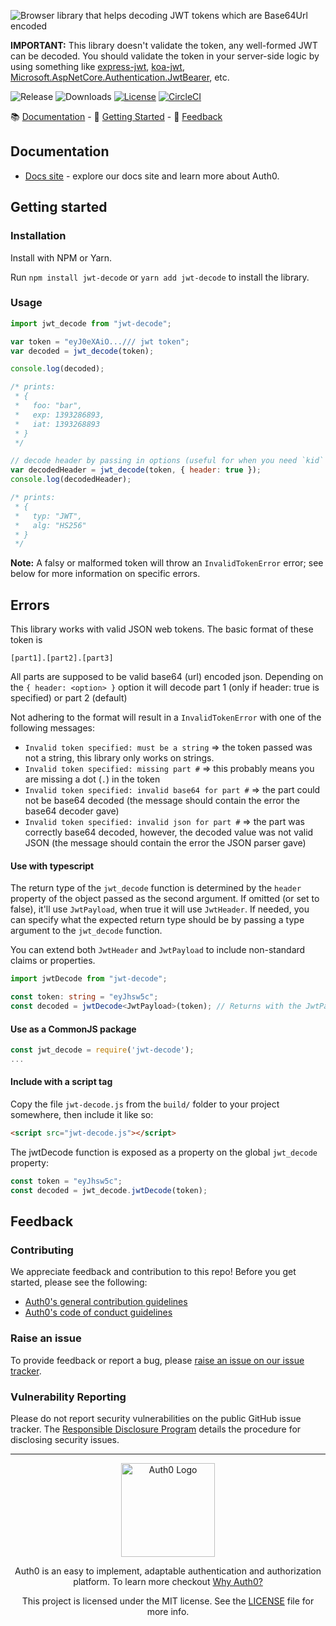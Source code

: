 ![Browser library that helps decoding JWT tokens which are Base64Url encoded](https://cdn.auth0.com/website/sdks/banners/jwt-decode-banner.png)

**IMPORTANT:** This library doesn't validate the token, any well-formed JWT can be decoded. You should validate the token in your server-side logic by using something like [express-jwt](https://github.com/auth0/express-jwt), [koa-jwt](https://github.com/stiang/koa-jwt), [Microsoft.AspNetCore.Authentication.JwtBearer](https://www.nuget.org/packages/Microsoft.AspNetCore.Authentication.JwtBearer), etc.

![Release](https://img.shields.io/npm/v/jwt-decode)
![Downloads](https://img.shields.io/npm/dw/jwt-decode)
[![License](https://img.shields.io/:license-MIT-blue.svg?style=flat)](https://opensource.org/licenses/MIT)
[![CircleCI](https://img.shields.io/circleci/build/github/auth0/jwt-decode)](https://circleci.com/gh/auth0/jwt-decode)

:books: [Documentation](#documentation) - :rocket: [Getting Started](#getting-started) - :speech_balloon: [Feedback](#feedback)

## Documentation

- [Docs site](https://www.auth0.com/docs) - explore our docs site and learn more about Auth0.

## Getting started

### Installation

Install with NPM or Yarn.

Run `npm install jwt-decode` or `yarn add jwt-decode` to install the library.

### Usage

```js
import jwt_decode from "jwt-decode";

var token = "eyJ0eXAiO.../// jwt token";
var decoded = jwt_decode(token);

console.log(decoded);

/* prints:
 * { 
 *   foo: "bar",
 *   exp: 1393286893,
 *   iat: 1393268893  
 * }
 */

// decode header by passing in options (useful for when you need `kid` to verify a JWT):
var decodedHeader = jwt_decode(token, { header: true });
console.log(decodedHeader);

/* prints:
 * { 
 *   typ: "JWT",
 *   alg: "HS256" 
 * }
 */
```

**Note:** A falsy or malformed token will throw an `InvalidTokenError` error; see below for more information on specific errors.

## Errors

This library works with valid JSON web tokens. The basic format of these token is
```
[part1].[part2].[part3]
```
All parts are supposed to be valid base64 (url) encoded json.
Depending on the `{ header: <option> }` option it will decode part 1 (only if header: true is specified) or part 2 (default)

Not adhering to the format will result in a `InvalidTokenError` with one of the following messages:

- `Invalid token specified: must be a string` => the token passed was not a string, this library only works on strings. 
- `Invalid token specified: missing part #` => this probably means you are missing a dot (`.`) in the token 
- `Invalid token specified: invalid base64 for part #` => the part could not be base64 decoded (the message should contain the error the base64 decoder gave)
- `Invalid token specified: invalid json for part #` => the part was correctly base64 decoded, however, the decoded value was not valid JSON (the message should contain the error the JSON parser gave)

#### Use with typescript

The return type of the `jwt_decode` function is determined by the `header` property of the object passed as the second argument. If omitted (or set to false), it'll use `JwtPayload`, when true it will use `JwtHeader`. 
If needed, you can specify what the expected return type should be by passing a type argument to the `jwt_decode` function.

You can extend both `JwtHeader` and `JwtPayload` to include non-standard claims or properties.

```typescript
import jwtDecode from "jwt-decode";

const token: string = "eyJhsw5c";
const decoded = jwtDecode<JwtPayload>(token); // Returns with the JwtPayload type
```

#### Use as a CommonJS package

```javascript
const jwt_decode = require('jwt-decode');
...
```

#### Include with a script tag

Copy the file `jwt-decode.js` from the `build/` folder to your project somewhere, then include it like so:

```html
<script src="jwt-decode.js"></script>
```
The jwtDecode function is exposed as a property on the global `jwt_decode` property:

```javascript
const token = "eyJhsw5c";
const decoded = jwt_decode.jwtDecode(token); 
```

## Feedback

### Contributing

We appreciate feedback and contribution to this repo! Before you get started, please see the following:

- [Auth0's general contribution guidelines](https://github.com/auth0/open-source-template/blob/master/GENERAL-CONTRIBUTING.md)
- [Auth0's code of conduct guidelines](https://github.com/auth0/open-source-template/blob/master/CODE-OF-CONDUCT.md)

### Raise an issue

To provide feedback or report a bug, please [raise an issue on our issue tracker](https://github.com/auth0/jwt-decode/issues).

### Vulnerability Reporting

Please do not report security vulnerabilities on the public GitHub issue tracker. The [Responsible Disclosure Program](https://auth0.com/responsible-disclosure-policy) details the procedure for disclosing security issues.

---

<p align="center">
  <picture>
    <source media="(prefers-color-scheme: light)" srcset="https://cdn.auth0.com/website/sdks/logos/auth0_light_mode.png"   width="150">
    <source media="(prefers-color-scheme: dark)" srcset="https://cdn.auth0.com/website/sdks/logos/auth0_dark_mode.png" width="150">
    <img alt="Auth0 Logo" src="https://cdn.auth0.com/website/sdks/logos/auth0_light_mode.png" width="150">
  </picture>
</p>
<p align="center">Auth0 is an easy to implement, adaptable authentication and authorization platform. To learn more checkout <a href="https://auth0.com/why-auth0">Why Auth0?</a></p>
<p align="center">
This project is licensed under the MIT license. See the <a href="./LICENSE"> LICENSE</a> file for more info.</p>
